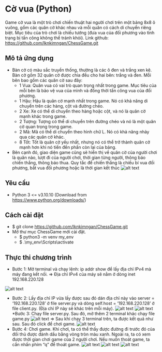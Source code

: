 # Cờ vua (Python)
Game cờ vua là một trò chơi chiến thuật hai người chơi trên một bảng 8x8 ô vuông, gồm các quân cờ khác nhau và mỗi quân có cách di chuyển riêng biệt. Mục tiêu của trò chơi là chiếu tướng (đưa vua của đối phương vào tình trạng bị tấn công không thể tránh khỏi).
Link github: https://github.com/lknkimngan/ChessGame.git
## Mô tả ứng dụng
* Bàn cờ có màu sắc truyền thống, thường là các ô đen và trắng xen kẽ. Bàn cờ gồm 32 quân cờ được chia đều cho hai bên: trắng và đen. Mỗi bên bao gồm các quân cờ sau đây:
  * 1 Vua: Quân vua có vai trò quan trọng nhất trong game. Mục tiêu của mỗi bên là bảo vệ vua của mình và đồng thời tấn công vua của đối phương.
  * 1 Hậu: Hậu là quân cờ mạnh nhất trong game. Nó có khả năng di chuyển trên các hàng, cột và đường chéo.
  * 2 Xe: Xe có thể di chuyển theo hàng hoặc cột, và nó là quân cờ mạnh khác trong game.
  * 2 Tượng: Tượng có thể di chuyển trên đường chéo và nó là một quân cờ quan trọng trong game.
  *	2 Mã: Mã có thể di chuyển theo hình chữ L. Nó có khả năng nhảy qua các quân cờ khác.
  *	8 Tốt: Tốt là quân cờ yếu nhất, nhưng nó có thể trở thành quân cờ mạnh hơn khi nó tiến đến phần còn lại của bảng.
* Bên cạnh đó, giao diện game cũng sẽ hiển thị về quân cờ của người chơi là quân nào, lượt đi của người chơi, thời gian từng người, thông báo chiến thắng, thông báo thua.
Quy tắc để chiến thắng là chiếu bí vua đối phương, bắt vua đối phương hoặc là thời gian kết thúc
![alt text](image-8.png)


## Yêu cầu
* Python 3 <= v3.10.10 (Download from https://www.python.org/downloads/)
## Cách cài đặt 
* $ git clone https://github.com/lknkimngan/ChessGame.git 
* Mở thư mục ChessGame mới cài đặt.
  *  $ python3 -m venv my_env
  *  $ .\my_env\Scripts\activate
## Thực thi chương trình
* Bước 1: Mở terminal và chạy lệnh: ip addr show để lấy địa chỉ IPv4 mà máy đang kết nối.
⇒ Địa chỉ IPv4 của máy sẽ nằm ở dòng inet 192.168.220.128

![alt text](image.png)
* Bước 2: Lấy địa chỉ IP vừa lấy được sau đó dán địa chỉ này vào server = ‘192.168.220.128’ ở file server.py và dòng self.host = ‘192.168.220.128’ ở file client.py. (Địa chỉ IP này sẽ khác trên mỗi máy).
  ![alt text](image-1.png)
![alt text](image-2.png)
*Bước 3: Chạy file server.py. Sau đó, mở thêm 2 terminal khác chạy file game.py
![alt text](image-3.png)
⇒ Sau khi chạy 3 terminal trên, ta được kết quả như sau. Sau đó click để chơi game.
![alt text](image-4.png)
* Bước 4: Chơi game. Khi chơi, ta có thể thấy được đường đi trước đó của đối thủ được đánh dấu bằng vòng tròn màu xanh. Ngoài ra, ta có xem được thời gian chơi game của 2 người chơi. Nếu muốn thoát game, ta cần nhấn phím “q” để thoát game.
  ![alt text](image-5.png)
![alt text](image-6.png)
![alt text](image-7.png)


  
